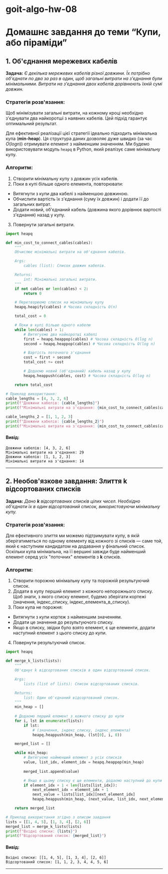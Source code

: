 # goit-algo-hw-08

# Домашнє завдання до теми “Купи, або піраміди”

## 1. Об'єднання мережевих кабелів
**Задача:** *Є декілька мережевих кабелів різної довжини. Їх потрібно об'єднати по два за раз в один, щоб загальні витрати на з'єднання були мінімальними. Витрати на з'єднання двох кабелів дорівнюють їхній сумі довжин.*

### Стратегія розв'язання:
Щоб мінімізувати загальні витрати, на кожному кроці необхідно з'єднувати два найкоротші з наявних кабелів.  Цей підхід гарантує оптимальний результат.

Для ефективної реалізації цієї стратегії ідеально підходить мінімальна купа (**min-heap**).  Ця структура даних дозволяє дуже швидко (за час $O(logn)$) отримувати елемент з найменшим значенням.  Ми будемо використовувати модуль `heapq` в Python, який реалізує саме мінімальну купу.

### Алгоритм:
1. Створити мінімальну купу з довжин усіх кабелів. 
2. Поки в купі більше одного елемента, повторювати:
 - Витягнути з купи два кабелі з найменшою довжиною. 
 - Обчислити вартість їх з'єднання (суму їх довжин) і додати її до загальних витрат. 
 - Додати новий, об'єднаний кабель (довжина якого дорівнює вартості з'єднання) назад у купу. 
3. Повернути загальні витрати.

```python
import heapq

def min_cost_to_connect_cables(cables):
    """
    Обчислює мінімальні витрати на об'єднання кабелів.

    Args:
        cables (list): Список довжин кабелів.

    Returns:
        int: Мінімальні загальні витрати.
    """
    if not cables or len(cables) < 2:
        return 0

    # Перетворюємо список на мінімальну купу
    heapq.heapify(cables) # Часова складність O(n) 

    total_cost = 0

    # Поки в купі більше одного кабелю
    while len(cables) > 1:
        # Витягуємо два найкоротші кабелі
        first = heapq.heappop(cables) # Часова складність O(log n) 
        second = heapq.heappop(cables) # Часова складність O(log n)

        # Вартість поточного з'єднання
        cost = first + second
        total_cost += cost

        # Додаємо новий (об'єднаний) кабель назад у купу
        heapq.heappush(cables, cost) # Часова складність O(log n)

    return total_cost

# Приклад використання:
cable_lengths = [4, 3, 2, 6]
print(f"Довжини кабелів: {cable_lengths}")
print(f"Мінімальні витрати на з'єднання: {min_cost_to_connect_cables(cable_lengths)}")

cable_lengths_2 = [1, 1, 2, 3]
print(f"Довжини кабелів: {cable_lengths_2}")
print(f"Мінімальні витрати на з'єднання: {min_cost_to_connect_cables(cable_lengths_2)}")
```

#### Вивід:

    Довжини кабелів: [4, 3, 2, 6]
    Мінімальні витрати на з'єднання: 29
    Довжини кабелів: [1, 1, 2, 3]
    Мінімальні витрати на з'єднання: 14

------------

## 2. Необов'язкове завдання: Злиття k відсортованих списків
**Задача:** *Дано **k** відсортованих списків цілих чисел. Необхідно об'єднати їх в один відсортований список, використовуючи мінімальну купу.*

### Стратегія розв'язання:
Для ефективного злиття ми можемо підтримувати купу, в якій зберігатиметься по одному елементу від кожного зі списків — саме той, який є наступним кандидатом на додавання у фінальний список. Оскільки купа мінімальна, на її вершині завжди буде найменший елемент серед усіх "поточних" елементів з **k** списків.

### Алгоритм:
1. Створити порожню мінімальну купу та порожній результуючий список.
2. Додати в купу перший елемент з кожного непорожнього списку. Щоб знати, з якого списку елемент, будемо зберігати кортежі (значення, індекс_списку, індекс_елемента_в_списку).
3. Поки купа не порожня:
 - Витягнути з купи кортеж з найменшим значенням.
 - Додати це значення до результуючого списку.
 - Якщо в списку, звідки було взято елемент, є ще елементи, додати наступний елемент з цього списку до купи.
4. Повернути результуючий список.

```python
import heapq

def merge_k_lists(lists):
    """
    Об'єднує k відсортованих списків в один відсортований список.

    Args:
        lists (list of lists): Список відсортованих списків.

    Returns:
        list: Один об'єднаний відсортований список.
    """
    min_heap = []
    
    # Додаємо перший елемент з кожного списку до купи
    for i, lst in enumerate(lists):
        if lst:
            # (значення, індекс_списку, індекс_елемента)
            heapq.heappush(min_heap, (lst[0], i, 0))

    merged_list = []

    while min_heap:
        # Витягуємо найменший елемент з усіх списків
        value, list_idx, element_idx = heapq.heappop(min_heap)
        
        merged_list.append(value)

        # Якщо в цьому списку є ще елементи, додаємо наступний до купи
        if element_idx + 1 < len(lists[list_idx]):
            next_element_idx = element_idx + 1
            next_value = lists[list_idx][next_element_idx]
            heapq.heappush(min_heap, (next_value, list_idx, next_element_idx))

    return merged_list

# Приклад використання згідно з описом завдання 
lists = [[1, 4, 5], [1, 3, 4], [2, 6]]
merged_list = merge_k_lists(lists)
print(f"Вхідні списки: {lists}")
print(f"Відсортований список: {merged_list}")
```

#### Вивід:

    Вхідні списки: [[1, 4, 5], [1, 3, 4], [2, 6]]
    Відсортований список: [1, 1, 2, 3, 4, 4, 5, 6]

------------

